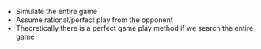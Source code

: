 - Simulate the entire game
- Assume rational/perfect play from the opponent
- Theoretically there is a perfect game play method if we search the entire game